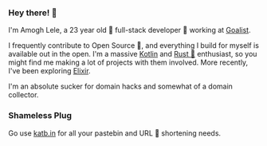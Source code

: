 ### Hey there! 👋
I'm Amogh Lele, a 23 year old 🚀 full-stack developer 🔨 working at [Goalist](https://goalist.co.jp/en).

I frequently contribute to Open Source 🌿, and everything I build for myself is available out in the open. 
I'm a massive [Kotlin](http://kotlinlang.org/) and [Rust 🦀](https://www.rust-lang.org) enthusiast, so you might find me making a lot of projects with them involved.
More recently, I've been exploring [Elixir](https://elixir-lang.org/).

I'm an absolute sucker for domain hacks and somewhat of a domain collector.

### Shameless Plug
Go use [katb.in](https://katb.in) for all your pastebin and URL 🔗 shortening needs.
